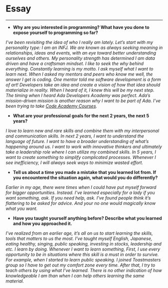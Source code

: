 # Essay #
----------
- **Why are you interested in programming? What have you done to expose yourself to programming so far?**

*I’ve been revisiting the idea of who I really am lately. Let’s start with my personality type: I am an INFJ. We are known as always seeking meaning in relationships, ideas and events, with an eye toward better understanding ourselves and others. My personality strength has determined I am data driven and have a craftsman mindset. I like to seek the why behind everything. Constantly learning is my motto. I ask myself what I want to learn next. When I asked my mentors and peers who know me well, the answer I get is coding. One mentor told me software development is a form of art! Developers take an idea and create a vision of how that idea should materialize in reality. When I heard of it, I knew this will be my next step. The timing when I heard Ada Developers Academy was perfect. Ada’s mission-driven mission is another reason why I want to be part of Ada. I’ve been trying to take [Code Academy Courses](https://www.codecademy.com/).*  


- **What are your professional goals for the next 2 years, the next 5 years?** 

*I love to learn new and rare skills and combine them with my interpersonal and communication skills. In next 2 years, I want to understand the language of future. I want to have a broader understanding of what’s happening around us. I want to work with innovative thinkers and ultimately take a leadership role where I can utilize my combined skills. In 5 years, I want to create something to simplify complicated processes. Whenever I see inefficiency, I will always seek ways to minimize wasted effort.*

- **Tell us about a time you made a mistake that you learned lot from. If you encountered the situation again, what would you do differently?**

*Earlier in my age, there were times when I could have put myself forward for bigger opportunities. Instead. I’ve learned especially for a lady if you want something, ask. If you need help, ask. I’ve found people think it’s flattering to be asked for advice. And your no one would magically know what you want.*


- **Have you taught yourself anything before? Describe what you learned and how you approached it.**

*I’ve realized from an earlier age, it’s all on us to start learning the skills, tools that matters to us the most. I’ve taught myself English, Japanese, eating healthy, singing, public speaking, investing in stocks, leadership and etc. I learn by doing. Whenever I want to learn something, First, I use every opportunity to be in situations where this skill is a must in order to survive. For example, when I started to learn public speaking. I joined Toastmasters group so I have to get out my comfort zone every time. After that, I try to teach others by using what I’ve learned. There is no other indication of how knowledgeable I am than when I can help others learning the same material.*
